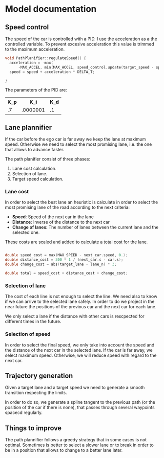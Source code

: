 # Model documentation

## Speed control

The speed of the car is controlled with a PID. I use the acceleration as a the controlled variable. To prevent excesive acceleration this value is trimmed to the maximum acceleration.

``` c++
void PathPlanifier::regulateSpeed() {
  acceleration = -max(
      -MAX_ACCEL, min(MAX_ACCEL, speed_control.update(target_speed - speed)));
  speed = speed + acceleration * DELTA_T;

}
```

The parameters of the PID are:

<table>
  <tr>
    <th>K_p</th>
    <th>K_i</th>
    <th>K_d</th>
  </tr>
  <tr>
    <td>.7</td>
    <td>.0000001</td>
    <td>.1</td>
  </tr>
</table>

## Lane plannifier

If the car before the ego car is far away we keep the lane at maximum speed. Otherwise we need to select the most promising lane, i.e. the one that allows to advance faster.

The path planifier consist of three phases:

  1. Lane cost calculation.
  2. Selection of lane.
  3. Target speed calculation.

### Lane cost

In order to select the best lane an heuristic is calculate in order to select the most promising lane of the road according to the next criteria: 

  - **Speed**: Speed of the next car in the lane
  - **Distance**: Inverse of the distance to the next car
  - **Change of lanes**: The number of lanes between the current lane and the selected one.

  These costs are scaled and added to calculate a total cost for the lane.

  ``` cpp
  
  double speed_cost = max(MAX_SPEED - next_car.speed, 0.);
  double distance_cost = 300 * 1 / (next_car.s - car.s);
  double change_cost = abs(target_lane - lane_n) * 3;

  double total = speed_cost + distance_cost + change_cost;

  ```

### Selection of lane

The cost of each line is not enough to select the line. We need also to know if we can arrive to the selected lane safely. In order to do we project in the near future the positions of the previous car and the next car for each lane.

We only select a lane if the distance with other cars is rescpected for different times in the future.

### Selection of speed

In order to select the final speed, we only take into account the speed and the distance of the next car in the selected lane. If the car is far away, we select maximum speed. Otherwise, we will reduce speed with regard to the next car.

## Trajectory generation

Given a target lane and a target speed we need to generate a smooth transition respecting the limits.

In order to do so, we generate a spline tangent to the previous path (or the position of the car if there is none), that passes through several waypoints spacecd regularly. 

## Things to improve

The path plannifier follows a greedy strategy that in some cases is not optimal. Sometimes is better to select a slower lane or to break in order to be in a position that allows to change to a better lane later.